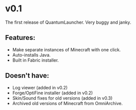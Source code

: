 # v0.1
The first release of QuantumLauncher. Very buggy and janky.
## Features:
- Make separate instances of Minecraft with one click.
- Auto-installs Java.
- Built in Fabric installer.
## Doesn't have:
- Log viewer (added in v0.2)
- Forge/OptiFine installer (added in v0.2)
- Skin/Sound fixes for old versions (added in v0.3)
- Archived old versions of Minecraft from OmniArchive.
